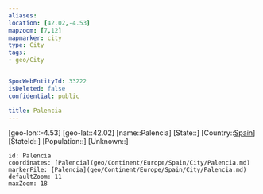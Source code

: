 ```yaml
---
aliases: 
location: [42.02,-4.53]
mapzoom: [7,12] 
mapmarker: city 
type: City
tags:
- geo/City


SpocWebEntityId: 33222
isDeleted: false
confidential: public

title: Palencia
---
```

[geo-lon::-4.53]
[geo-lat::42.02]
[name::Palencia]
[State::]
[Country::[Spain](geo/Continent/Europe/Spain.md)]
[StateId::]
[Population::]
[Unknown::]


```leaflet
id: Palencia
coordinates: [Palencia](geo/Continent/Europe/Spain/City/Palencia.md)
markerFile: [Palencia](geo/Continent/Europe/Spain/City/Palencia.md)
defaultZoom: 11 
maxZoom: 18
```


